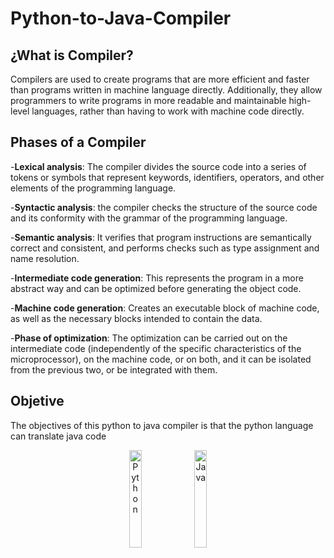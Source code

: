 # Python-to-Java-Compiler
## ¿What is Compiler?
Compilers are used to create programs that are more efficient and faster than programs written in machine language directly. 
Additionally, they allow programmers to write programs in more readable and maintainable high-level languages, rather than having to work with machine code directly.

## Phases of a Compiler
-**Lexical analysis**: The compiler divides the source code into a series of tokens or symbols that represent keywords, identifiers, operators, and other elements of the programming language.

-**Syntactic analysis**: the compiler checks the structure of the source code and its conformity with the grammar of the programming language.

-**Semantic analysis**: It verifies that program instructions are semantically correct and consistent, and performs checks such as type assignment and name resolution.

-**Intermediate code generation**: This represents the program in a more abstract way and can be optimized before generating the object code.

-**Machine code generation**: Creates an executable block of machine code, as well as the necessary blocks intended to contain the data.

-**Phase of optimization**: The optimization can be carried out on the intermediate code (independently of the specific characteristics of the microprocessor), on the machine code, or on both, and it can be isolated from the previous two, or be integrated with them.

## Objetive
The objectives of this python to java compiler is that the python language can translate java code

<div align = "Center" width=100%>
  <img src="https://i.postimg.cc/QCq38WR1/python-18894.png" alt="Python" width=20%>
  <img src="https://i.postimg.cc/6QDwYKr2/java.png" alt="Java" width=20%>
</div>

